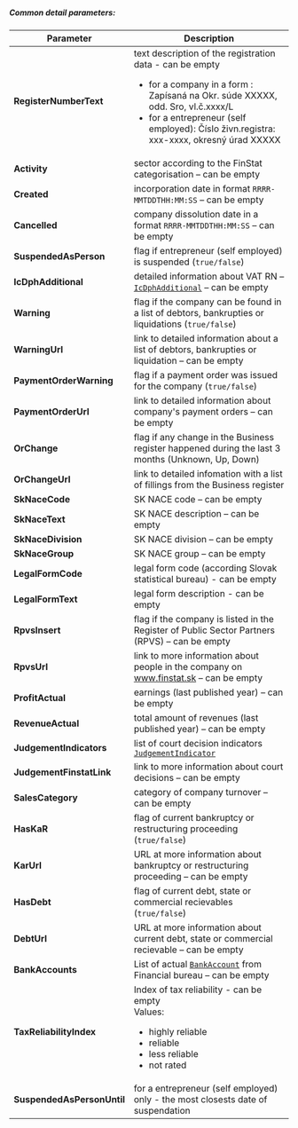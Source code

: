 ##### Common detail parameters:
| Parameter | Description |
| ----------- | ----------- |
| **RegisterNumberText** | text description of the registration data - can be empty <ul><li>for a company in a form : Zapísaná na Okr. súde XXXXX, odd. Sro, vl.č.xxxx/L</li><li>for a entrepreneur (self employed): Číslo živn.registra: xxx-xxxx, okresný úrad XXXXX </li></ul>|
| **Activity** | sector according to the FinStat categorisation – can be empty |
| **Created** | incorporation date in format `RRRR-MMTDDTHH:MM:SS` – can be empty |
| **Cancelled** | company dissolution date in a format `RRRR-MMTDDTHH:MM:SS` – can be empty |
| **SuspendedAsPerson** | flag if entrepreneur (self employed) is suspended (`true/false`) |
| **IcDphAdditional** | detailed information about VAT RN – [`IcDphAdditional`](#IcDphAdditional) – can be empty |
| **Warning** | flag if the company can be found in a list of debtors, bankrupties or liquidations (`true/false`) |
| **WarningUrl** | link to detailed information about a list of debtors, bankrupties or liquidation – can be empty |
| **PaymentOrderWarning** | flag if a payment order was issued for the company  (`true/false`) |
| **PaymentOrderUrl** | link to detailed information about company's payment orders – can be empty |
| **OrChange** | flag if any change in the Business register happened during the last 3 months (Unknown, Up, Down) |
| **OrChangeUrl** | link to detailed infomation with a list of fillings from the Business register |
| **SkNaceCode** | SK NACE code – can be empty |
| **SkNaceText** | SK NACE description – can be empty |
| **SkNaceDivision** | SK NACE division – can be empty |
| **SkNaceGroup** | SK NACE group – can be empty |
| **LegalFormCode** | legal form code (according Slovak statistical bureau) - can be empty |
| **LegalFormText** | legal form description - can be empty |
| **RpvsInsert** | flag if the company is listed in the Register of Public Sector Partners (RPVS) – can be empty |
| **RpvsUrl** | link to more information about people in the company on www.finstat.sk – can be empty |
| **ProfitActual** | earnings (last published year) – can be empty |
| **RevenueActual** | total amount of revenues (last published year) – can be empty |
| **JudgementIndicators** | list of court decision indicators [`JudgementIndicator`](#JudgementIndicator) |
| **JudgementFinstatLink** | link to more information about court decisions – can be empty |
| **SalesCategory** | category of company turnover – can be empty |
| **HasKaR** | flag of current bankruptcy or restructuring proceeding (`true/false`) |
| **KarUrl** | URL at more information about bankruptcy or restructuring proceeding – can be empty |
| **HasDebt** | flag of current debt, state or commercial recievables (`true/false`) |
| **DebtUrl** | URL at more information about current debt, state or commercial recievable – can be empty |
| **BankAccounts** | List of actual [`BankAccount`](#BankAccount) from Financial bureau – can be empty |
| **TaxReliabilityIndex** | Index of tax reliability - can be empty <br/>Values:<ul><li>highly reliable</li><li>reliable</li><li>less reliable</li><li>not rated</li></ul>|
| **SuspendedAsPersonUntil** | for a entrepreneur (self employed) only - the most closests date of suspendation |